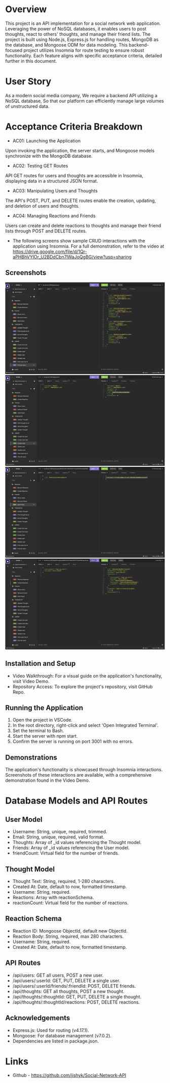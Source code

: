 # Overview
This project is an API implementation for a social network web application. Leveraging the power of NoSQL databases, it enables users to post thoughts, react to others' thoughts, and manage their friend lists. The project is built using Node.js, Express.js for handling routes, MongoDB as the database, and Mongoose ODM for data modeling. This backend-focused project utilizes Insomnia for route testing to ensure robust functionality. Each feature aligns with specific acceptance criteria, detailed further in this document.

# User Story
As a modern social media company,
We require a backend API utilizing a NoSQL database,
So that our platform can efficiently manage large volumes of unstructured data.

# Acceptance Criteria Breakdown
* AC01: Launching the Application

Upon invoking the application, the server starts, and Mongoose models synchronize with the MongoDB database.
* AC02: Testing GET Routes

API GET routes for users and thoughts are accessible in Insomnia, displaying data in a structured JSON format.
* AC03: Manipulating Users and Thoughts

The API's POST, PUT, and DELETE routes enable the creation, updating, and deletion of users and thoughts.
* AC04: Managing Reactions and Friends

Users can create and delete reactions to thoughts and manage their friend lists through POST and DELETE routes.

* The following screens show sample CRUD interactions with the application using Insomnia. For a full demonstration, refer to the video at  https://drive.google.com/file/d/1Qr-aPHBhVYlOr_U2BDdCbn7lWaJoQgBG/view?usp=sharing

## Screenshots
![Alt text](assets/Screenshot1.png)
![Alt text](assets/Screenshot2.png)
![Alt text](assets/Screenshot3.png)
![Alt text](assets/Screenshot4.png)


## Installation and Setup
* Video Walkthrough: For a visual guide on the application's functionality, visit Video Demo.
* Repository Access: To explore the project's repository, visit GitHub Repo.

## Running the Application
1. Open the project in VSCode.
2. In the root directory, right-click and select 'Open Integrated Terminal'.
3. Set the terminal to Bash.
4. Start the server with npm start.
5. Confirm the server is running on port 3001 with no errors.

## Demonstrations
The application's functionality is showcased through Insomnia interactions. Screenshots of these interactions are available, with a comprehensive demonstration found in the Video Demo.

# Database Models and API Routes

## User Model

* Username: String, unique, required, trimmed.
* Email: String, unique, required, valid format.
* Thoughts: Array of _id values referencing the Thought model.
* Friends: Array of _id values referencing the User model.
* friendCount: Virtual field for the number of friends.
## Thought Model

* Thought Text: String, required, 1-280 characters.
* Created At: Date, default to now, formatted timestamp.
* Username: String, required.
* Reactions: Array with reactionSchema.
* reactionCount: Virtual field for the number of reactions.

## Reaction Schema

* Reaction ID: Mongoose ObjectId, default new ObjectId.
* Reaction Body: String, required, max 280 characters.
* Username: String, required.
* Created At: Date, default to now, formatted timestamp.

## API Routes
* /api/users: GET all users, POST a new user.
* /api/users/:userId: GET, PUT, DELETE a single user.
* /api/users/:userId/friends/:friendId: POST, DELETE friends.
* /api/thoughts: GET all thoughts, POST a new thought.
* /api/thoughts/:thoughtId: GET, PUT, DELETE a single thought.
* /api/thoughts/:thoughtId/reactions: POST, DELETE reactions.

## Acknowledgements
* Express.js: Used for routing (v4.17.1).
* Mongoose: For database management (v7.0.2).
* Dependencies are listed in package.json.

# Links

* Github - https://github.com/jishyk/Social-Network-API